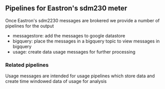## Pipelines for Eastron's sdm230 meter 

Once Eastron's sdm2230 messages are brokered we provide a number of pipelines for the output

* messagestore: add the messages to google datastore
* bigquery: place the messages in a bigquery topic to view messages in bigquery
* usage: create data usage messages for further processing

### Related pipelines

Usage messages are intended for usage pipelines which store data and create time windowed data of usage for analysis

